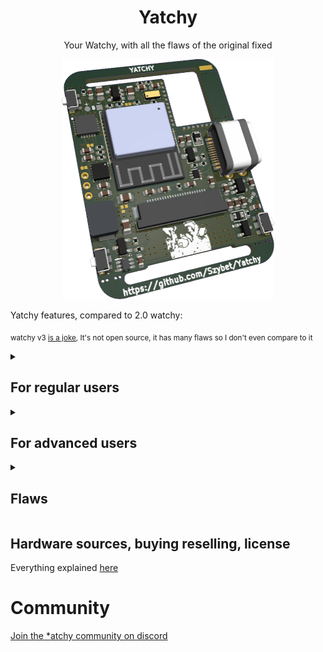 <h1 align="center">
  Yatchy
</h1>
<p align="center">
  Your Watchy, with all the flaws of the original fixed
</p>

<p float="left" align="middle">
  <img src="/img/Yatchy.png" width="340,5" height="384"/>
</p>

Yatchy features, compared to 2.0 watchy:

<sub>watchy v3 <a href="https://github.com/Szybet/WatchySourcingHub#original-watchy-v3">is a joke</a>, It's not open source, it has many flaws so I don't even compare to it</sub>


<details>
  <summary><h2>For regular users</h2></summary>

- Heavy increase in battery life, even with the screen updating every minute <sub>(The esp32c6 has a riscv lp core, which i connected to the screen, which means the device never really wakes up fully to only update the screen, not only that i fixed sqfmi flaws (Using 2 voltage dividers for example) I also use the external crystal clock for the RTC which means no RTC IC... and many more such things)</sub>
- Better buttons, more solid, shouldn't and probably won't break that much if at all
- Solid USB-C port <sub>(It's THT soldered)</sub>
- no more usb compability problems <sub>(Because i use native esp32c6 jtag programming)</sub>
- better detection of charging <sub>(In software it was hacky on the original watchy, there were problems with it, never worked good)</sub>
- support for more wireless protocols, home automation ones, wifi 6 too
- Mouse bites to more easily make your yatchy smaller, of the size of the screen and not the watchy form factor
- TVS diodes, voltage spike protection - which means no more destroyed devices because watchy doesn't follow any USB spec and allows your device to burn down...
- Following all the specs of the various IC's - on the watchy it was just Yolo no capacitors here and there
- More precise time, based on some loose math and experiments, it should drift only a minute after a month, compared to the watchy its a lot better

</details>

<details>
  <summary><h2>For advanced users</h2></summary>

- A module area, with almost all exposed pins from the esp, power lines, and many gpio pins thanks to the expander IC - You can create your own, increase the capability of you yatchy without modifying everything inside - solar panel module, encoder instead of the button, sd card module, frontlight module, torchlight module, speaker module, microphone module, some environmental sensors. The only limitation is your imagination (And the size of the module)
- the low power core while using the high power core could be used to write portable apps for the yatchy <sub>(but we could achieve that with lua anyway I think)</sub>
- All the components are newer, still available and produced. Ordering a Yatchy PCB and the parts, soldering them themself is possible and easier than the watchy
- All QFN packages IC's on the board have increased pad sizes, so if you are skilled enough to solder QFN packages, here it will be easier
- I used traces teardrops, so more solid traces & pads
- JTAG debugging via usb, yay

</details>

<details>
  <summary><h2>Flaws</h2></summary>

- No battery connector, the module pads are small - so it's not for everyone, harder to use / assembly (solder!) for beginers
- It's watchy like but not watchy compatible, the size and form factor is the same but the obvious obstacle is USBC, even with it the buttons are different and placed a little off
- It's a 4 layer PCB, so a bit more costly
- No easy hard reset option, you will need to short pins, but if you need to do it, then you made something really wrong. <sub>When developing the Yatchy, I only once needed a full reset</sub>

</details>

## Hardware sources, buying reselling, license
Everything explained [here](https://github.com/Szybet/Yatchy/tree/main/hardware)

# Community

<a href="https://discord.gg/6PUmRXZRGD">Join the *atchy community on discord</a>
